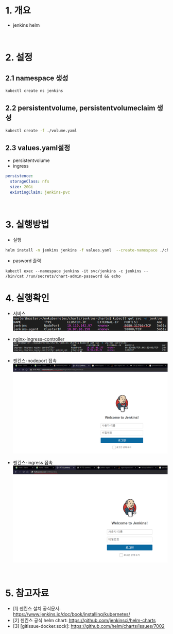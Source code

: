 # 1. 개요
* jenkins helm

<br>

# 2. 설정
## 2.1 namespace 생성
```sh
kubectl create ns jenkins
```
## 2.2 persistentvolume, persistentvolumeclaim 생성
```sh
kubectl create -f ./volume.yaml
```
## 2.3 values.yaml설정
* persistentvolume
* ingress
```yaml
persistence:
  storageClass: nfs
  size: 20Gi
  existingClaim: jenkins-pvc
```

<br>

# 3. 실행방법
* 실행
```sh
helm install -n jenkins jenkins -f values.yaml  --create-namespace ./charts
```
* pasword 출력
```
kubectl exec --namespace jenkins -it svc/jenkins -c jenkins -- /bin/cat /run/secrets/chart-admin-password && echo
```

# 4. 실행확인
* 서비스
![](./imgs/svc.png)

* nginx-ingress-controller
![](./imgs/ingress-controller.png)

* 젠킨스-nodeport 접속
![](./imgs/jenkins-login.png)

* 젠킨스-ingress 접속
![](./imgs/jenkins-ingress.png)

<br>

# 5. 참고자료
* [1] 젠킨스 설치 공식문서: https://www.jenkins.io/doc/book/installing/kubernetes/
* [2] 젠킨스 공식 helm chart: https://github.com/jenkinsci/helm-charts
* [3] [gitIssue-docker.sock]: https://github.com/helm/charts/issues/7002